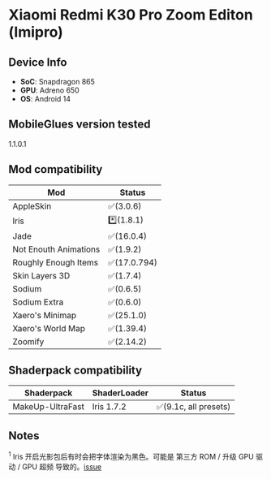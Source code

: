 # Xiaomi Redmi K30 Pro Zoom Editon (lmipro)

## Device Info

- **SoC**: Snapdragon 865
- **GPU**: Adreno 650
- **OS**: Android 14

## MobileGlues version tested

1.1.0.1

## Mod compatibility

|**Mod**|**Status**|
|---|---|
| AppleSkin | ✅(3.0.6) |
| Iris | *️⃣(1.8.1) |
| Jade | ✅(16.0.4) |
| Not Enouth Animations | ✅(1.9.2) |
| Roughly Enough Items | ✅(17.0.794) |
| Skin Layers 3D | ✅(1.7.4) |
| Sodium | ✅(0.6.5) |
| Sodium Extra | ✅(0.6.0) |
| Xaero's Minimap | ✅(25.1.0) |
| Xaero's World Map | ✅(1.39.4) |
| Zoomify | ✅(2.14.2) |

## Shaderpack compatibility

|**Shaderpack** | **ShaderLoader** | **Status** 
|---|---|----|
| MakeUp-UltraFast | Iris 1.7.2 | ✅(9.1c, all presets) |

## Notes

<sup>1</sup> Iris 开启光影包后有时会把字体渲染为黑色。可能是 第三方 ROM / 升级 GPU 驱动 / GPU 超频 导致的。[issue](https://github.com/Swung0x48/MobileGlues-release/issues/109)